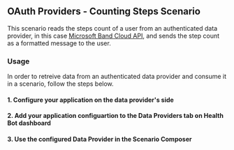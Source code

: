 ## OAuth Providers - Counting Steps Scenario

This scenario reads the steps count of a user from an authenticated data provider, in this case [Microsoft Band Cloud API](https://developer.microsoftband.com/cloudAPI), and sends the step count as a formatted message to the user.

### Usage
In order to retreive data from an authenticated data provider and consume it in a scenario, follow the steps below.

#### 1. Configure your application on the data provider's side

#### 2. Add your application configuartion to the Data Providers tab on Health Bot dashboard

#### 3. Use the configured Data Provider in the Scenario Composer
